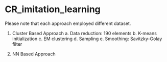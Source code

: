 # CR_imitation_learning
Please note that each approach employed different dataset.

1. Cluster Based Approach
a. Data reduction: 190 elements
b. K-means initialization
c. EM clustering
d. Sampling
e. Smoothing: Savitzky-Golay filter

2. NN Based Approach
